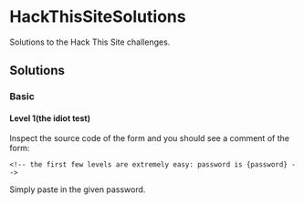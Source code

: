 # HackThisSiteSolutions
Solutions to the Hack This Site challenges.

## Solutions
### Basic
#### Level 1(the idiot test)
Inspect the source code of the form and you should see a comment of the form:

```
<!-- the first few levels are extremely easy: password is {password} -->
```

Simply paste in the given password.

